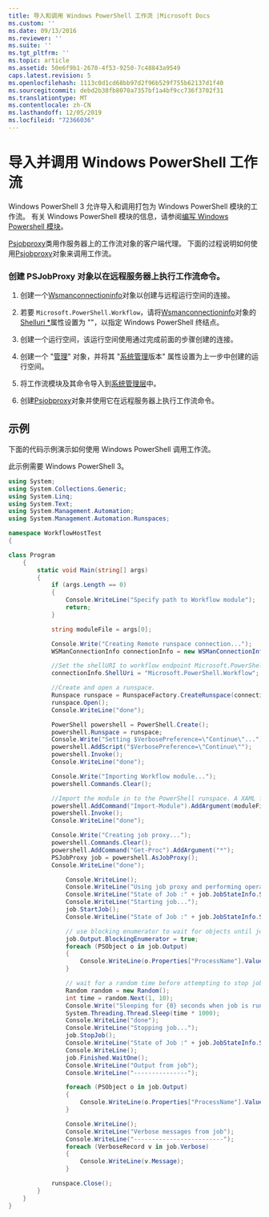 ```yaml
---
title: 导入和调用 Windows PowerShell 工作流 |Microsoft Docs
ms.custom: ''
ms.date: 09/13/2016
ms.reviewer: ''
ms.suite: ''
ms.tgt_pltfrm: ''
ms.topic: article
ms.assetid: 50e6f9b1-2678-4f53-9250-7c48843a9549
caps.latest.revision: 5
ms.openlocfilehash: 1113c0d1cd68bb97d2f96b529f755b62137d1f40
ms.sourcegitcommit: debd2b38fb8070a7357bf1a4bf9cc736f3702f31
ms.translationtype: MT
ms.contentlocale: zh-CN
ms.lasthandoff: 12/05/2019
ms.locfileid: "72366036"
---
```

# <a name="importing-and-invoking-a-windows-powershell-workflow"></a>导入并调用 Windows PowerShell 工作流

Windows PowerShell 3 允许导入和调用打包为 Windows PowerShell 模块的工作流。 有关 Windows PowerShell 模块的信息，请参阅[编写 Windows Powershell 模块](../module/writing-a-windows-powershell-module.md)。

[Psjobproxy](/dotnet/api/System.Management.Automation.PSJobProxy)类用作服务器上的工作流对象的客户端代理。 下面的过程说明如何使用[Psjobproxy](/dotnet/api/System.Management.Automation.PSJobProxy)对象来调用工作流。

### <a name="creating-a-psjobproxy-object-to-execute-workflow-commands-on-a-remote-server"></a>创建 PSJobProxy 对象以在远程服务器上执行工作流命令。

1. 创建一个[Wsmanconnectioninfo](/dotnet/api/System.Management.Automation.Runspaces.WSManConnectionInfo)对象以创建与远程运行空间的连接。

2. 若要 `Microsoft.PowerShell.Workflow`，请将[Wsmanconnectioninfo](/dotnet/api/System.Management.Automation.Runspaces.WSManConnectionInfo)对象的[Shelluri *](/dotnet/api/System.Management.Automation.Runspaces.WSManConnectionInfo.ShellUri)属性设置为 ""，以指定 Windows PowerShell 终结点。

3. 创建一个运行空间，该运行空间使用通过完成前面的步骤创建的连接。

4. 创建一个 "[管理](/dotnet/api/System.Management.Automation.PowerShell)" 对象，并将其 "[系统管理](/dotnet/api/System.Management.Automation.PowerShell.Runspace)版本" 属性设置为上一步中创建的运行空间。

5. 将工作流模块及其命令导入到[系统管理层](/dotnet/api/System.Management.Automation.PowerShell)中。

6. 创建[Psjobproxy](/dotnet/api/System.Management.Automation.PSJobProxy)对象并使用它在远程服务器上执行工作流命令。

## <a name="example"></a>示例

下面的代码示例演示如何使用 Windows PowerShell 调用工作流。

此示例需要 Windows PowerShell 3。

```csharp
using System;
using System.Collections.Generic;
using System.Linq;
using System.Text;
using System.Management.Automation;
using System.Management.Automation.Runspaces;

namespace WorkflowHostTest
{

class Program
    {
        static void Main(string[] args)
        {
            if (args.Length == 0)
            {
                Console.WriteLine("Specify path to Workflow module");
                return;
            }

            string moduleFile = args[0];

            Console.Write("Creating Remote runspace connection...");
            WSManConnectionInfo connectionInfo = new WSManConnectionInfo();

            //Set the shellURI to workflow endpoint Microsoft.PowerShell.Workflow
            connectionInfo.ShellUri = "Microsoft.PowerShell.Workflow";

            //Create and open a runspace.
            Runspace runspace = RunspaceFactory.CreateRunspace(connectionInfo);
            runspace.Open();
            Console.WriteLine("done");

            PowerShell powershell = PowerShell.Create();
            powershell.Runspace = runspace;
            Console.Write("Setting $VerbosePreference=\"Continue\"...");
            powershell.AddScript("$VerbosePreference=\"Continue\"");
            powershell.Invoke();
            Console.WriteLine("done");

            Console.Write("Importing Workflow module...");
            powershell.Commands.Clear();

            //Import the module in to the PowerShell runspace. A XAML file could also be imported directly by using Import-Module.
            powershell.AddCommand("Import-Module").AddArgument(moduleFile);
            powershell.Invoke();
            Console.WriteLine("done");

            Console.Write("Creating job proxy...");
            powershell.Commands.Clear();
            powershell.AddCommand("Get-Proc").AddArgument("*");
            PSJobProxy job = powershell.AsJobProxy();
            Console.WriteLine("done");

                Console.WriteLine();
                Console.WriteLine("Using job proxy and performing operations...");
                Console.WriteLine("State of Job :" + job.JobStateInfo.State.ToString());
                Console.WriteLine("Starting job...");
                job.StartJob();
                Console.WriteLine("State of Job :" + job.JobStateInfo.State.ToString());

                // use blocking enumerator to wait for objects until job finishes
                job.Output.BlockingEnumerator = true;
                foreach (PSObject o in job.Output)
                {
                    Console.WriteLine(o.Properties["ProcessName"].Value.ToString());
                }

                // wait for a random time before attempting to stop job
                Random random = new Random();
                int time = random.Next(1, 10);
                Console.Write("Sleeping for {0} seconds when job is running on another thread...", time);
                System.Threading.Thread.Sleep(time * 1000);
                Console.WriteLine("done");
                Console.WriteLine("Stopping job...");
                job.StopJob();
                Console.WriteLine("State of Job :" + job.JobStateInfo.State.ToString());
                Console.WriteLine();
                job.Finished.WaitOne();
                Console.WriteLine("Output from job");
                Console.WriteLine("---------------");

                foreach (PSObject o in job.Output)
                {
                    Console.WriteLine(o.Properties["ProcessName"].Value.ToString());
                }

                Console.WriteLine();
                Console.WriteLine("Verbose messages from job");
                Console.WriteLine("-------------------------");
                foreach (VerboseRecord v in job.Verbose)
                {
                    Console.WriteLine(v.Message);
                }

            runspace.Close();
        }
    }
}

```